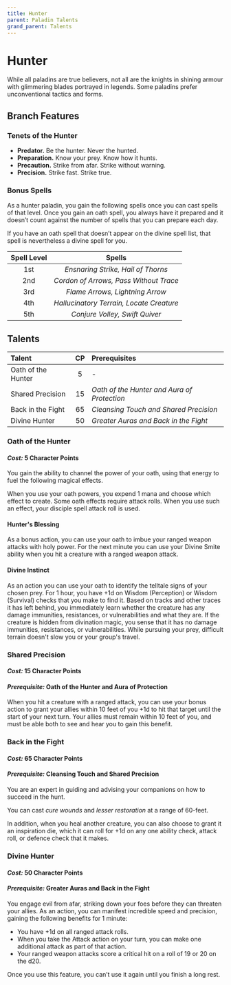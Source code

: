 ```yaml
---
title: Hunter
parent: Paladin Talents
grand_parent: Talents
---
```


# Hunter
While all paladins are true believers, not all are the knights in shining armour with glimmering blades portrayed in legends. Some paladins prefer unconventional tactics and forms.

## Branch Features

### Tenets of the Hunter
* **Predator.** Be the hunter. Never the hunted.
* **Preparation.** Know your prey. Know how it hunts.
* **Precaution.** Strike from afar. Strike without warning.
* **Precision.** Strike fast. Strike true.

### Bonus Spells
As a hunter paladin, you gain the following spells once you can cast spells of that level. Once you gain an oath spell, you always have it prepared and it doesn’t count against the number of spells that you can prepare each day.

If you have an oath spell that doesn’t appear on the divine spell list, that spell is nevertheless a divine spell for you.

| Spell Level | Spells |
|:-----------:|:------:|
| 1st | *Ensnaring Strike, Hail of Thorns* | 2 Character Points per Spell |
| 2nd | *Cordon of Arrows, Pass Without Trace* | 4 Character Points per Spell |
| 3rd | *Flame Arrows, Lightning Arrow* | 6 Character Points per Spell |
| 4th | *Hallucinatory Terrain, Locate Creature* | 8 Character Points per Spell |
| 5th | *Conjure Volley, Swift Quiver* | 10 Character Points per Spell |

## Talents

| Talent | CP | Prerequisites |
|:-------|:--:|:--------------|
| Oath of the Hunter | 5  | - |
| Shared Precision   | 15 | *Oath of the Hunter and Aura of Protection* |
| Back in the Fight  | 65 | *Cleansing Touch and Shared Precision* |
| Divine Hunter      | 50 | *Greater Auras and Back in the Fight* |

### Oath of the Hunter
#### *Cost:* 5 Character Points
You gain the ability to channel the power of your oath, using that energy to fuel the following magical effects.

When you use your oath powers, you expend 1 mana and choose which effect to create. Some oath effects require attack rolls. When you use such an effect, your disciple spell attack roll is used.

#### Hunter's Blessing
As a bonus action, you can use your oath to imbue your ranged weapon attacks with holy power. For the next minute you can use your Divine Smite ability when you hit a creature with a ranged weapon attack.

#### Divine Instinct
As an action you can use your oath to identify the telltale signs of your chosen prey. For 1 hour, you have +1d on Wisdom (Perception) or Wisdom (Survival) checks that you make to find it. Based on tracks and other traces it has left behind, you immediately learn whether the creature has any damage immunities, resistances, or vulnerabilities and what they are. If the creature is hidden from divination magic, you sense that it has no damage immunities, resistances, or vulnerabilities. While pursuing your prey, difficult terrain doesn't slow you or your group's travel.

### Shared Precision
#### *Cost:* 15 Character Points
#### *Prerequisite:* Oath of the Hunter and Aura of Protection
When you hit a creature with a ranged attack, you can use your bonus action to grant your allies within 10 feet of you +1d to hit that target until the start of your next turn. Your allies must remain within 10 feet of you, and must be able both to see and hear you to gain this benefit.

### Back in the Fight
#### *Cost:* 65 Character Points
#### *Prerequisite:* Cleansing Touch and Shared Precision
You are an expert in guiding and advising your companions on how to succeed in the hunt.

You can cast *cure wounds* and *lesser restoration* at a range of 60-feet.

In addition, when you heal another creature, you can also choose to grant it an inspiration die, which it can roll for +1d on any one ability check, attack roll, or defence check that it makes.

### Divine Hunter
#### *Cost:* 50 Character Points
#### *Prerequisite:* Greater Auras and Back in the Fight
You engage evil from afar, striking down your foes before they can threaten your allies. As an action, you can manifest incredible speed and precision, gaining the following benefits for 1 minute:
* You have +1d on all ranged attack rolls.
* When you take the Attack action on your turn, you can make one additional attack as part of that action.
* Your ranged weapon attacks score a critical hit on a roll of 19 or 20 on the d20.

Once you use this feature, you can’t use it again until you finish a long rest.
